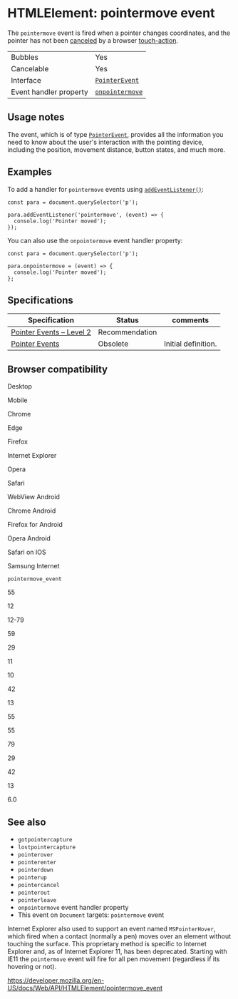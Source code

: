 # HTMLElement: pointermove event

The `pointermove` event is fired when a pointer changes coordinates, and the pointer has not been [canceled](pointercancel_event) by a browser [touch-action](https://developer.mozilla.org/en-US/docs/Web/CSS/touch-action).

<table><tbody><tr class="odd"><td>Bubbles</td><td>Yes</td></tr><tr class="even"><td>Cancelable</td><td>Yes</td></tr><tr class="odd"><td>Interface</td><td><a href="../pointerevent"><code>PointerEvent</code></a></td></tr><tr class="even"><td>Event handler property</td><td><a href="../globaleventhandlers/onpointermove"><code>onpointermove</code></a></td></tr></tbody></table>

## Usage notes

The event, which is of type [`PointerEvent`](../pointerevent), provides all the information you need to know about the user's interaction with the pointing device, including the position, movement distance, button states, and much more.

## Examples

To add a handler for `pointermove` events using [`addEventListener()`](../eventtarget/addeventlistener):

    const para = document.querySelector('p');

    para.addEventListener('pointermove', (event) => {
      console.log('Pointer moved');
    });

You can also use the `onpointermove` event handler property:

    const para = document.querySelector('p');

    para.onpointermove = (event) => {
      console.log('Pointer moved');
    };

## Specifications

<table><thead><tr class="header"><th>Specification</th><th>Status</th><th>comments</th></tr></thead><tbody><tr class="odd"><td><a href="https://www.w3.org/TR/pointerevents2/#the-pointermove-event">Pointer Events – Level 2</a></td><td><span class="spec-rec">Recommendation</span></td><td></td></tr><tr class="even"><td><a href="https://www.w3.org/TR/pointerevents1/#the-pointermove-event">Pointer Events</a></td><td><span class="spec-obsolete">Obsolete</span></td><td>Initial definition.</td></tr></tbody></table>

## Browser compatibility

Desktop

Mobile

Chrome

Edge

Firefox

Internet Explorer

Opera

Safari

WebView Android

Chrome Android

Firefox for Android

Opera Android

Safari on IOS

Samsung Internet

`pointermove_event`

55

12

12-79

59

29

11

10

42

13

55

55

79

29

42

13

6.0

## See also

- `gotpointercapture`
- `lostpointercapture`
- `pointerover`
- `pointerenter`
- `pointerdown`
- `pointerup`
- `pointercancel`
- `pointerout`
- `pointerleave`
- `onpointermove` event handler property
- This event on `Document` targets: `pointermove` event

Internet Explorer also used to support an event named `MSPointerHover`, which fired when a contact (normally a pen) moves over an element without touching the surface. This proprietary method is specific to Internet Explorer and, as of Internet Explorer 11, has been deprecated. Starting with IE11 the `pointermove` event will fire for all pen movement (regardless if its hovering or not).

<a href="https://developer.mozilla.org/en-US/docs/Web/API/HTMLElement/pointermove_event" class="_attribution-link">https://developer.mozilla.org/en-US/docs/Web/API/HTMLElement/pointermove_event</a>
